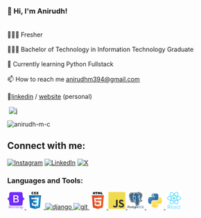 ### 👋 Hi, I'm Anirudh!<br/><br/>


👩🏻‍💻 Fresher <br/><br/>
👩🏻‍🎓 Bachelor of Technology in Information Technology Graduate <br/><br/>
🎨 Currently learning Python Fullstack <br/><br/>
📫 How to reach me [anirudhm394@gmail.com](anirudhm394@gmail.com) <br/><br/>
🧩[linkedin](https://www.linkedin.com/in/anirudh-m-9869b9248/) / [website](https://main--anirudhm.netlify.app/) (personal)

<p>&nbsp;<img align="center" src="https://github-readme-stats.vercel.app/api?username=Anirudh-M-C&show_icons=true&locale=en" alt="j" /></p>
<p align="left"> <img src="https://komarev.com/ghpvc/?username=anirudh-m-c&label=profile%20views&color=dedede&style=flat-square" alt="anirudh-m-c" /> </p>


##  Connect with me:
[![Instagram](https://img.shields.io/badge/Instagram-%23E4405F.svg?logo=Instagram&logoColor=white)](https://instagram.com/anirudh_main_) [![LinkedIn](https://img.shields.io/badge/LinkedIn-%230077B5.svg?logo=linkedin&logoColor=white)](https://linkedin.com/in/anirudh-m-9869b9248) [![X](https://img.shields.io/badge/X-black.svg?logo=X&logoColor=white)](https://x.com/anirudhmain) 

<h3 align="left">Languages and Tools:</h3>
<p align="left"> <a href="https://getbootstrap.com" target="_blank" rel="noreferrer"> <img src="https://raw.githubusercontent.com/devicons/devicon/master/icons/bootstrap/bootstrap-plain-wordmark.svg" alt="bootstrap" width="40" height="40"/> </a> <a href="https://www.w3schools.com/css/" target="_blank" rel="noreferrer"> <img src="https://raw.githubusercontent.com/devicons/devicon/master/icons/css3/css3-original-wordmark.svg" alt="css3" width="40" height="40"/> </a> <a href="https://www.djangoproject.com/" target="_blank" rel="noreferrer"> <img src="https://cdn.worldvectorlogo.com/logos/django.svg" alt="django" width="40" height="40"/> </a> <a href="https://git-scm.com/" target="_blank" rel="noreferrer"> <img src="https://www.vectorlogo.zone/logos/git-scm/git-scm-icon.svg" alt="git" width="40" height="40"/> </a> <a href="https://www.w3.org/html/" target="_blank" rel="noreferrer"> <img src="https://raw.githubusercontent.com/devicons/devicon/master/icons/html5/html5-original-wordmark.svg" alt="html5" width="40" height="40"/> </a> <a href="https://developer.mozilla.org/en-US/docs/Web/JavaScript" target="_blank" rel="noreferrer"> <img src="https://raw.githubusercontent.com/devicons/devicon/master/icons/javascript/javascript-original.svg" alt="javascript" width="40" height="40"/> </a> <a href="https://nuxtjs.org/" target="_blank" rel="noreferrer"><img src="https://raw.githubusercontent.com/devicons/devicon/master/icons/postgresql/postgresql-original-wordmark.svg" alt="postgresql" width="40" height="40"/> </a> <a href="https://www.python.org" target="_blank" rel="noreferrer"> <img src="https://raw.githubusercontent.com/devicons/devicon/master/icons/python/python-original.svg" alt="python" width="40" height="40"/> </a> <a href="https://reactjs.org/" target="_blank" rel="noreferrer"> <img src="https://raw.githubusercontent.com/devicons/devicon/master/icons/react/react-original-wordmark.svg" alt="react" width="40" height="40"/> </a> </p>




<!-- Proudly created with GPRM ( https://gprm.itsvg.in ) -->
